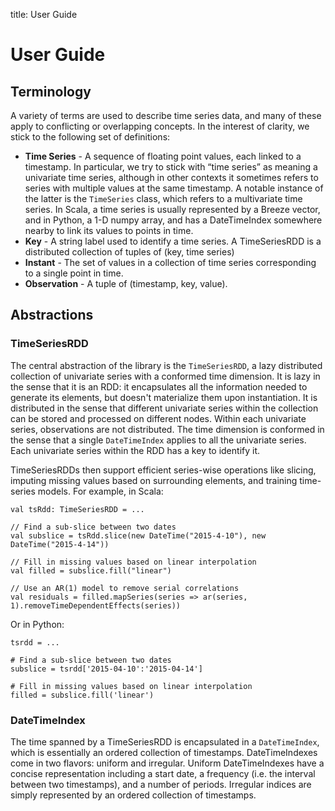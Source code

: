 title: User Guide

# User Guide

## Terminology

A variety of terms are used to describe time series data, and many of these apply to conflicting or
overlapping concepts.  In the interest of clarity, we stick to the following
set of definitions:

* **Time Series** - A sequence of floating point values, each linked to a timestamp.
  In particular, we try to stick with “time series” as meaning a
  univariate time series, although in other contexts it sometimes refers to series with multiple
  values at the same timestamp.  A notable instance of the latter is the `TimeSeries` class, which
  refers to a multivariate time series. In Scala, a time series is usually represented by a Breeze
  vector, and in Python, a 1-D numpy array, and has a DateTimeIndex somewhere nearby to link its
  values to points in time.
* **Key** - A string label used to identify a time series.  A TimeSeriesRDD is a distributed
  collection of tuples of (key, time series)
* **Instant** - The set of values in a collection of time series corresponding to a single point in
  time.
* **Observation** - A tuple of (timestamp, key, value).


## Abstractions

### TimeSeriesRDD

The central abstraction of the library is the `TimeSeriesRDD`, a lazy distributed collection of
univariate series with a conformed time dimension. It is lazy in the sense that it is an RDD: it
encapsulates all the information needed to generate its elements, but doesn't materialize them upon
instantiation. It is distributed in the sense that different univariate series within the collection
can be stored and processed on different nodes.  Within each univariate series, observations are not
distributed. The time dimension is conformed in the sense that a single `DateTimeIndex` applies to
all the univariate series. Each univariate series within the RDD has a key to identify it. 

TimeSeriesRDDs then support efficient series-wise operations like slicing, imputing missing values
based on surrounding elements, and training time-series models.  For example, in Scala:

    val tsRdd: TimeSeriesRDD = ...
    
    // Find a sub-slice between two dates 
    val subslice = tsRdd.slice(new DateTime("2015-4-10"), new DateTime("2015-4-14"))
    
    // Fill in missing values based on linear interpolation
    val filled = subslice.fill("linear")
    
    // Use an AR(1) model to remove serial correlations
    val residuals = filled.mapSeries(series => ar(series, 1).removeTimeDependentEffects(series))

Or in Python:

    tsrdd = ...

    # Find a sub-slice between two dates
    subslice = tsrdd['2015-04-10':'2015-04-14']

    # Fill in missing values based on linear interpolation
    filled = subslice.fill('linear')
    

### DateTimeIndex

The time spanned by a TimeSeriesRDD is encapsulated in a `DateTimeIndex`, which is essentially an
ordered collection of timestamps.  DateTimeIndexes come in two flavors: uniform and irregular.
Uniform DateTimeIndexes have a concise representation including a start date, a frequency (i.e.
the interval between two timestamps), and a number of periods.  Irregular indices are simply
represented by an ordered collection of timestamps.
